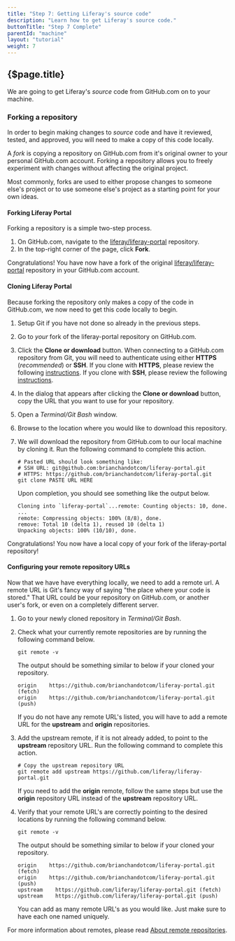 ```yaml
---
title: "Step 7: Getting Liferay's source code"
description: "Learn how to get Liferay's source code."
buttonTitle: "Step 7 Complete"
parentId: "machine"
layout: "tutorial"
weight: 7
---
```


## {$page.title}

We are going to get Liferay's *source* code from GitHub.com on to your machine.

### Forking a repository

In order to begin making changes to *source* code and have it reviewed, tested, and approved, you will need to make a copy of this code locally.

A *fork* is copying a repository on GitHub.com from it's original owner to your personal GitHub.com account.  Forking a repository allows you to freely experiment with changes without affecting the original project.

Most commonly, forks are used to either propose changes to someone else's project or to use someone else's project as a starting point for your own ideas.

#### Forking Liferay Portal

Forking a repository is a simple two-step process.

1. On GitHub.com, navigate to the [liferay/liferay-portal](https://github.com/liferay/liferay-portal) repository.
2. In the top-right corner of the page, click **Fork**.

Congratulations!  You have now have a fork of the original [liferay/liferay-portal](https://github.com/liferay/liferay-portal) repository in your GitHub.com account.

#### Cloning Liferay Portal

Because forking the repository only makes a copy of the code in GitHub.com, we now need to get this code locally to begin.

1. Setup Git if you have not done so already in the previous steps.
2. Go to *your* fork of the liferay-portal repository on GitHub.com.
3. Click the **Clone or download** button. When connecting to a GitHub.com repository from Git, you will need to authenticate using either **HTTPS** (*recommended*) or **SSH**. If you clone with **HTTPS**, please review the following [instructions](https://help.github.com/articles/which-remote-url-should-i-use/#cloning-with-https-urls-recommended). If you clone with **SSH**, please review the following [instructions](https://help.github.com/articles/which-remote-url-should-i-use/#cloning-with-ssh-urls).
4. In the dialog that appears after clicking the **Clone or download** button, copy the URL that you want to use for your repository.
5. Open a *Terminal/Git Bash* window.
6. Browse to the location where you would like to download this repository.
7. We will download the repository from GitHub.com to our local machine by cloning it. Run the following command to complete this action.
    ```shell
    # Pasted URL should look something like:
    # SSH URL: git@github.com:brianchandotcom/liferay-portal.git
    # HTTPS: https://github.com/brianchandotcom/liferay-portal.git
    git clone PASTE URL HERE
    ```

    Upon completion, you should see something like the output below.

    ```shell
    Cloning into `liferay-portal`...remote: Counting objects: 10, done.
    ...
    remote: Compressing objects: 100% (8/8), done.
    remove: Total 10 (delta 1), reused 10 (delta 1)
    Unpacking objects: 100% (10/10), done.
    ```

Congratulations!  You now have a local copy of your fork of the liferay-portal repository!

#### Configuring your remote repository URLs

Now that we have have everything locally, we need to add a remote url. A remote URL is Git's fancy way of saying "the place where your code is stored." That URL could be your repository on GitHub.com, or another user's fork, or even on a completely different server.

1. Go to your newly cloned repository in *Terminal/Git Bash*.
2. Check what your currently remote repositories are by running the following command below.
    ```shell
    git remote -v
    ```

    The output should be something similar to below if your cloned your repository.

    ```shell
    origin    https://github.com/brianchandotcom/liferay-portal.git (fetch)
    origin    https://github.com/brianchandotcom/liferay-portal.git (push)
    ```

    If you do not have any remote URL's listed, you will have to add a remote URL for the **upstream** and **origin** repositories.
3. Add the upstream remote, if it is not already added, to point to the **upstream** repository URL. Run the following command to complete this action.
    ```shell
    # Copy the upstream repository URL
    git remote add upstream https://github.com/liferay/liferay-portal.git
    ```

    If you need to add the **origin** remote, follow the same steps but use the **origin** repository URL instead of the **upstream** repository URL.
4. Verify that your remote URL's are correctly pointing to the desired locations by running the following command below.
    ```shell
    git remote -v
    ```

    The output should be something similar to below if your cloned your repository.

    ```shell
    origin    https://github.com/brianchandotcom/liferay-portal.git (fetch)
    origin    https://github.com/brianchandotcom/liferay-portal.git (push)
    upstream    https://github.com/liferay/liferay-portal.git (fetch)
    upstream    https://github.com/liferay/liferay-portal.git (push)
    ```

    You can add as many remote URL's as you would like.  Just make sure to have each one named uniquely.

For more information about remotes, please read [About remote repositories](https://help.github.com/articles/about-remote-repositories/).